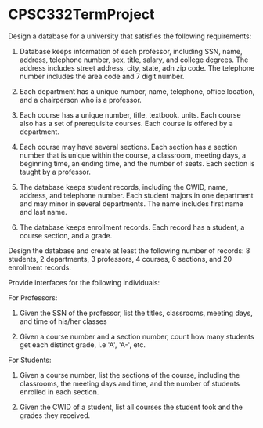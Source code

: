 # CPSC332TermProject
Design a database for a university that satisfies the following requirements:

1) Database keeps information of each professor, including SSN, name, address, telephone number, sex, title, salary, and college degrees. The address includes street address, city, state, adn zip code. The telephone number includes the area code and 7 digit number.

2) Each department has a unique number, name, telephone, office location, and a chairperson who is a professor.

3) Each course has a unique number, title, textbook. units. Each course also has a set of prerequisite courses. Each course is offered by a department.

4) Each course may have several sections. Each section has a section number that is unique within the course, a classroom, meeting days, a beginning time, an ending time, and the number of seats. Each section is taught by a professor.

5) The database keeps student records, including the CWID, name, address, and telephone number. Each student majors in one department and may minor in several departments. The name includes first name and last name.

6) The database keeps enrollment records. Each record has a student, a course section, and a grade.

Design the database and create at least the following number of records:
8 students, 2 departments, 3 professors, 4 courses, 6 sections, and 20 enrollment records.

Provide interfaces for the following individuals:

For Professors:

1) Given the SSN of the professor, list the titles, classrooms, meeting days, and time of his/her classes
  
2) Given a course number and a section number, count how many students get each distinct grade, i.e 'A', 'A-', etc.
  
For Students:

1) Given a course number, list the sections of the course, including the classrooms, the meeting days and time, and the number of students enrolled in each section.
  
2) Given the CWID of a student, list all courses the student took and the grades they received.
